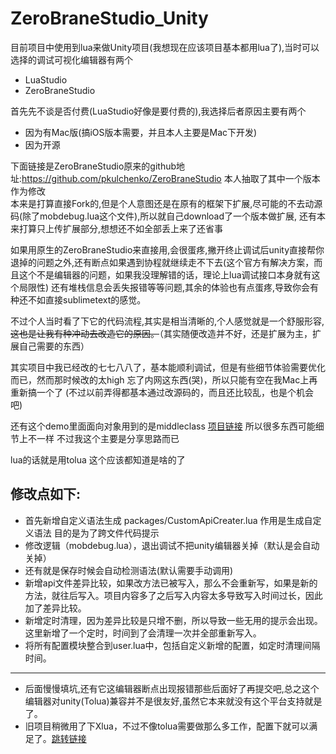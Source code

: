 # ZeroBraneStudio_Unity
目前项目中使用到lua来做Unity项目(我想现在应该项目基本都用lua了),当时可以选择的调试可视化编辑器有两个  
* LuaStudio  
* ZeroBraneStudio  

首先先不谈是否付费(LuaStudio好像是要付费的),我选择后者原因主要有两个  
* 因为有Mac版(搞iOS版本需要，并且本人主要是Mac下开发)  
* 因为开源

下面链接是ZeroBraneStudio原来的github地址:https://github.com/pkulchenko/ZeroBraneStudio
本人抽取了其中一个版本作为修改  
本来是打算直接Fork的,但是个人意图还是在原有的框架下扩展,尽可能的不去动源码(除了mobdebug.lua这个文件),所以就自己download了一个版本做扩展,
还有本来打算只上传扩展部分,想想还不如全部丢上来了还省事  

如果用原生的ZeroBraneStudio来直接用,会很蛋疼,撇开终止调试后unity直接帮你退掉的问题之外,还有断点如果遇到协程就继续走不下去(这个官方有解决方案，而且这个不是编辑器的问题，如果我没理解错的话，理论上lua调试接口本身就有这个局限性) 
还有堆栈信息会丢失报错等等问题,其余的体验也有点蛋疼,导致你会有种还不如直接sublimetext的感觉。

不过个人当时看了下它的代码流程,其实是相当清晰的,个人感觉就是一个舒服形容,~~这也是让我有种冲动去改造它的原因。~~（其实随便改造并不好，还是扩展为主，扩展自己需要的东西）

其实项目中我已经改的七七八八了，基本能顺利调试，但是有些细节体验需要优化而已，然而那时候改的太high 忘了内网这东西(哭)，所以只能有空在我Mac上再重新搞一个了
(不过以前弄得都基本通过改源码的，而且还比较乱，也是个机会吧)  

还有这个demo里面面向对象用到的是middleclass [项目链接](https://github.com/kikito/middleclass)
所以很多东西可能细节上不一样 不过我这个主要是分享思路而已

lua的话就是用tolua 这个应该都知道是啥的了  

修改点如下:
---
* 首先新增自定义语法生成 packages/CustomApiCreater.lua 作用是生成自定义语法 目的是为了跨文件代码提示 
* 修改逻辑（mobdebug.lua），退出调试不把unity编辑器关掉（默认是会自动关掉） 
* 还有就是保存时候会自动检测语法(默认需要手动调用)  
* 新增api文件差异比较，如果改方法已被写入，那么不会重新写，如果是新的方法，就往后写入。项目内容多了之后写入内容太多导致写入时间过长，因此加了差异比较。
* 新增定时清理，因为差异比较是只增不删，所以导致一些无用的提示会出现。这里新增了一个定时，时间到了会清理一次并全部重新写入。
* 将所有配置模块整合到user.lua中，包括自定义新增的配置，如定时清理间隔时间。
---
* 后面慢慢填坑,还有它这编辑器断点出现报错那些后面好了再提交吧,总之这个编辑器对unity(Tolua)兼容并不是很友好,虽然它本来就没有这个平台支持就是了。
* 旧项目稍微用了下Xlua，不过不像tolua需要做那么多工作，配置下就可以满足了。[跳转链接](https://github.com/GITHZZ/ZeroBraneStudioExample_xlua)
